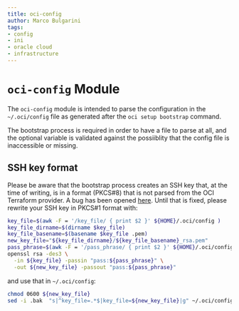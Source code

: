 ```yaml
---
title: oci-config
author: Marco Bulgarini
tags:
- config
- ini
- oracle cloud
- infrastructure
---
```


# `oci-config` Module

The `oci-config` module is intended to parse the configuration in the `~/.oci/config` file as generated after the `oci setup bootstrap` command.

The bootstrap process is required in order to have a file to parse at all, and the optional variable is validated against the possiiblity that the config file is inaccessible or missing.

## SSH key format

Please be aware that the bootstrap process creates an SSH key that, at the time of writing, is in a format (PKCS#8) that is not parsed from the OCI Terraform provider. A bug has been opened [here](https://github.com/oracle/terraform-provider-oci/issues/1647). Until that is fixed, please rewrite your SSH key in PKCS#1 format with:

```bash
key_file=$(awk -F = '/key_file/ { print $2 }' ${HOME}/.oci/config )
key_file_dirname=$(dirname $key_file)
key_file_basename=$(basename $key_file .pem)
new_key_file="${key_file_dirname}/${key_file_basename}_rsa.pem"
pass_phrase=$(awk -F = '/pass_phrase/ { print $2 }' ${HOME}/.oci/config )
openssl rsa -des3 \
  -in ${key_file} -passin "pass:${pass_phrase}" \
  -out ${new_key_file} -passout "pass:${pass_phrase}"
```

and use that in `~/.oci/config`:

```bash
chmod 0600 ${new_key_file}
sed -i .bak  "s|^key_file=.*$|key_file=${new_key_file}|g" ~/.oci/config
```
